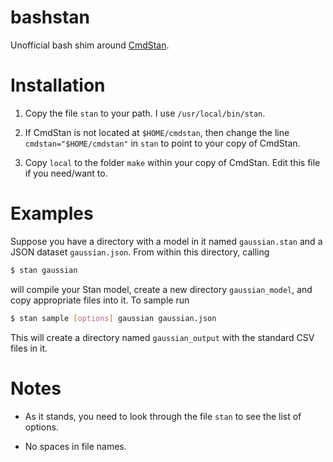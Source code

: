 # bashstan

Unofficial bash shim around [CmdStan](https://github.com/stan-dev/cmdstan).

# Installation

1. Copy the file `stan` to your path.  I use `/usr/local/bin/stan`.

2. If CmdStan is not located at `$HOME/cmdstan`, then change the line
   `cmdstan="$HOME/cmdstan"` in `stan` to point to your copy of
   CmdStan.

3. Copy `local` to the folder `make` within your copy of CmdStan.
   Edit this file if you need/want to.

# Examples

Suppose you have a directory with a model in it named `gaussian.stan`
and a JSON dataset `gaussian.json`.  From within this directory,
calling

```bash
$ stan gaussian
```

will compile your Stan model, create a new directory `gaussian_model`,
and copy appropriate files into it.  To sample run

```bash
$ stan sample [options] gaussian gaussian.json
```

This will create a directory named `gaussian_output` with the standard
CSV files in it.


# Notes

* As it stands, you need to look through the file `stan` to see the
list of options.

* No spaces in file names.
